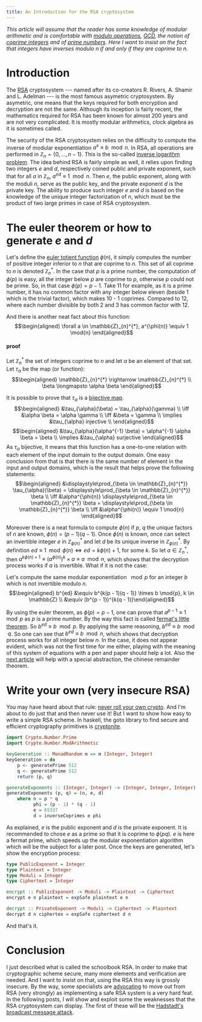 ```yaml
---
title: An Introduction for the RSA cryptosystem
---
```


*This article will assume that the reader has some knowledge of modular arithmetic and is comfortable with [modulo operations](https://en.wikipedia.org/wiki/Modulo_operation),
[GCD](https://en.wikipedia.org/wiki/Greatest_common_divisor), the notion of
[coprime integers](https://en.wikipedia.org/wiki/Modular_inverse)
and of [prime numbers](https://en.wikipedia.org/wiki/Prime_number). Here I want to
insist on the fact that integers have inverses modulo $n$ if and only
if they are coprime to $n$.*

Introduction
============

The [RSA](https://en.wikipedia.org/wiki/RSA_(cryptosystem)) cryptosystem
--- named after its co-creators R. Rivers, A.
Shamir and L. Adelman --- is the most famous asymetric cryptosystem. By
asymetric, one means that the keys required for both encryption and
decryption are not the same. Although its inception is fairly recent,
the mathematics required for RSA has been known for almost 200 years and
are not very complicated. It is mostly modular arithmetics, clock
algebra as it is sometimes called.

The security of the RSA cryptosystem relies on the difficulty to compute
the inverse of modular exponentiation $a^x \equiv b \mod{n}$. In RSA,
all operations are performed in $\mathbb{Z}_n = \{0, \ldots, n - 1\}$.
This is the so-called [inverse logarithm problem](https://en.wikipedia.org/wiki/Discrete_logarithm).
The idea behind RSA is
fairly simple as well, it relies upon finding two integers $e$ and $d$,
respectively coined public and private exponent, such that for all $a$
in $\mathbb{Z}_n$, $a^{ed} \equiv 1 \mod{n}$. Then $e$, the public
exponent, along with the moduli $n$, serve as the public key, and the
private exponent $d$ is the private key. The ability to produce such
integer $e$ and $d$ is based on the knowledge of the unique integer
factorization of $n$, which must be the product of two large primes in
case of RSA cryptosystem.

The euler theorem or how to generate $e$ and $d$
================================================

Let's define the [euler totient function](https://en.wikipedia.org/wiki/Euler's_totient_function) $\phi(n)$, it simply computes
the number of positive integer inferior to $n$ that are coprime to $n$.
This set of all coprime to $n$ is denoted $\mathbb{Z}_n^{*}$. In the
case that $p$ is a prime number, the computation of $\phi(p)$ is easy, all
the integer below $p$ are coprime to $p$, otherwise $p$ could not be
prime. So, in that case $\phi(p) = p - 1$. Take 11 for example, as it
is a prime number, it has no common factor with any integer below eleven
(beside 1 which is the trivial factor), which makes 10 - 1 coprimes.
Compared to 12, where each number divisible by both 2 and 3 has common factor with 12.

And there is another neat fact about this function:
$$\begin{aligned}
    \forall a \in \mathbb{Z}_{n}^{*}, a^{\phi(n)} \equiv 1 \mod{n}
\end{aligned}$$

#### proof

Let $\mathbb{Z}_{n}^{*}$ the set of integers coprime to $n$ and let
$\alpha$ be an element of that set. Let $\tau_{\alpha}$ be the map (or function):
$$\begin{aligned}
	\mathbb{Z}_{n}^{*} \rightarrow \mathbb{Z}_{n}^{*} \\
	\beta \longmapsto \alpha \beta
\end{aligned}$$

It is possible to prove that $\tau_{\alpha}$
is a [bijective map](https://en.wikipedia.org/wiki/Bijection). 
$$\begin{aligned}
        &\tau_{\alpha}(\beta) = \tau_{\alpha}(\gamma) \\
        \iff &\alpha \beta = \alpha \gamma \\
        \iff &\beta = \gamma \\
        \implies &\tau_{\alpha} injective \\
    \end{aligned}$$
$$\begin{aligned}
        &\tau_{\alpha}(\alpha^{-1} \beta) = \alpha^{-1} \alpha \beta = \beta \\
        \implies &\tau_{\alpha} surjective
\end{aligned}$$
As $\tau_{\alpha}$ bijective, it means that this function has a
one-to-one relation with each element of the input domain to the output domain.
One easy conclusion from that is that there is the same number of element in
the input and output domains, which is the result that helps prove the following statements:
$$\begin{aligned}
        &\displaystyle\prod_{\beta \in \mathbb{Z}_{n}^{*}} \tau_{\alpha}(\beta) = \displaystyle\prod_{\beta \in \mathbb{Z}_{n}^{*}} \beta \\
        \iff &\alpha^{\phi(n)} \displaystyle\prod_{\beta \in \mathbb{Z}_{n}^{*}} \beta =
        \displaystyle\prod_{\beta \in \mathbb{Z}_{n}^{*}} \beta \\
        \iff &\alpha^{\phi(n)} \equiv 1 \mod{n}
\end{aligned}$$

Moreover there is a neat formula to compute $\phi(n)$ if $p$, $q$ the
unique factors of $n$ are known, $\phi(n) = (p - 1)(q - 1)$. Once
$\phi(n)$ is known, once can select an invertible integer $e$ in
$\mathbb{Z}_{\phi(n)}^{*}$ and let $d$ be its unique inverse in
$\mathbb{Z}_{\phi(n)}^{*}$.
By definition
$ed \equiv 1 \mod{\phi(n)} \iff ed = k\phi(n) + 1$, for some $k$. So let
$a \in \mathbb{Z}_{n}^{*}$, then $a^{k\phi(n) + 1} \equiv (a^{\phi(n)})^k \times a \equiv a \mod{n}$,
which shows that the decryption process works if $a$ is invertible. What
if it is not the case:

Let's compute the same modular exponentiation $\mod{p}$ for an integer
$b$ which is not invertible modulo $n$. $$\begin{aligned}
    b^{ed} &\equiv b^{k(p - 1)(q - 1)} \times b \mod{p}, k \in \mathbb{Z} \\
           &\equiv (b^{p - 1})^{k(q - 1)}\end{aligned}$$

By using the euler theorem, as $\phi(p) = p - 1$, one can prove that
$a^{p - 1} \equiv 1 \mod{p}$ as $p$ is a prime number. By the way this
fact is called
[fermat's little theorem](https://en.wikipedia.org/wiki/Fermat%27s_little_theorem).
So $b^{ed} \equiv b \mod{p}$. By
applying the same reasoning, $b^{ed} \equiv b \mod{q}$. So one can see
that $b^{ed} \equiv b \mod{n}$, which shows that decryption process
works for all integer below $n$. In the case, it does not appear evident,
which was not the first time for me either, playing with the meaning of this
system of equations with a pen and paper should help a lot.
Also the [next article](./2020-01-06-hadstadt.html)
will help with a special abstraction, the chinese remainder
theorem.

Write your own (very insecure RSA)
==================================

You may have heard about that rule: [never roll your own crypto](http://loup-vaillant.fr/articles/rolling-your-own-crypto). And I'm
about to do just that and then never use it! But I want to show how easy
to write a simple RSA scheme. In haskell, the goto library to find secure
and efficient cryptography primitives is [cryptonite](https://hackage.haskell.org/package/cryptonite).

```haskell
import Crypto.Number.Prime
import Crypte.Number.ModArithmetic

keyGeneration :: MonadRandom m => m (Integer, Integer)
keyGeneration = do
	p <- generatePrime 512
	q <- generatePrime 512
	return (p, q)

generateExponents :: (Integer, Integer) -> (Integer, Integer, Integer)
generateExponents (p, q) = (n, e, d)
	where n = p * q
		  phi = (p - 1) * (q - 1)
		  e = 65337
		  d = inverseCoprimes e phi
```

As explained, $e$ is the public exponent and $d$ is the private exponent. It is
recommended to chose $e$ as a prime so that it is coprime to $\phi(pq)$.
$e$ is here a fermat prime, which speeds up the modular exponentiation algorithm
which will be the subject for a later post.
Once the keys are generated, let's show the encryption process:

```haskell
type PublicExponent = Integer
type Plaintext = Integer
type Moduli = Integer
type Ciphertext = Integer

encrypt :: PublicExponent -> Moduli -> Plaintext -> Ciphertext
encrypt e n plaintext = expSafe plaintext e n

decrypt :: PrivateExponent -> Moduli -> Ciphertext -> Plaintext
decrypt d n ciphertex = expSafe ciphertext d n
```

And that's it.

Conclusion
==========

I just described what is called the schoolbook RSA. In order to make
that cryptographic scheme secure, many more elements and verification
are needed. And I want to insist on that, using the RSA this way is
grossly insecure. By the way, some specialists are
[advocating](https://blog.trailofbits.com/2019/07/08/fuck-rsa/) to move
out from RSA (very strongly) as implementing a safe RSA system is a very hard feat.
 In the following posts, I will show and exploit some the
weaknesses that the RSA cryptosystem can display. The first of these
will be the [Hadstadt's broadcast message attack](./2020-01-06-hadstadt.html).
